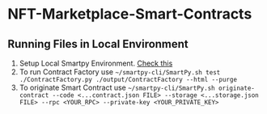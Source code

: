 # NFT-Marketplace-Smart-Contracts


## Running Files in Local Environment
1. Setup Local Smartpy Environment. [Check this](https://smartpy.dev/docs/cli)
2. To run Contract Factory use
`~/smartpy-cli/SmartPy.sh test ./ContractFactory.py ./output/ContractFactory --html --purge`
3. To originate Smart Contract use
`~/smartpy-cli/SmartPy.sh originate-contract --code <...contract.json FILE> --storage <...storage.json FILE> --rpc <YOUR_RPC> --private-key <YOUR_PRIVATE_KEY>`
